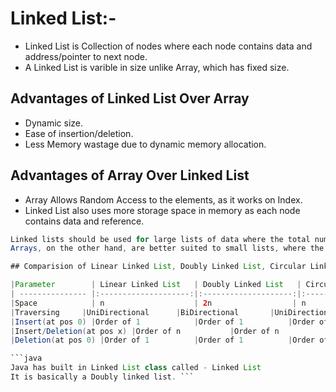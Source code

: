 # Linked List:-
* Linked List is Collection of nodes where each node contains data and address/pointer to next node.
* A Linked List is varible in size unlike Array, which has fixed size.

## Advantages of Linked List Over Array
* Dynamic size.
* Ease of insertion/deletion.
* Less Memory wastage due to dynamic memory allocation.

## Advantages of Array Over Linked List
* Array Allows Random Access to the elements, as it works on Index.
* Linked List also uses more storage space in memory as each node contains data and reference.

```java
Linked lists should be used for large lists of data where the total number of items in the list is changing/not known in advance. 
Arrays, on the other hand, are better suited to small lists, where the maximum number of items that could be on the list is known. ```

## Comparision of Linear Linked List, Doubly Linked List, Circular Linked list, Circular Doubly Linked List

|Parameter 	      | Linear Linked List   | Doubly Linked List   | Circular Linked list  | Circular Doubly Linked List |
| --------------- |:--------------------:|:--------------------:|:---------------------:| ---------------------------:|
|Space            | n 					 | 2n                  | n                      | 2n                         |
|Traversing		|UniDirectional		 |BiDirectional		  |UniDirectional		|BiDirectional				 |
|Insert(at pos 0) |Order of 1			 |Order of 1          |Order of n           | Order of 1                 |
|Insert/Deletion(at pos x) |Order of n			 |Order of n          |Order of n           | Order of n                 |
|Deletion(at pos 0) |Order of 1			 |Order of 1          |Order of n           | Order of 1                 |

```java
Java has built in Linked List class called - Linked List
It is basically a Doubly linked list. ```